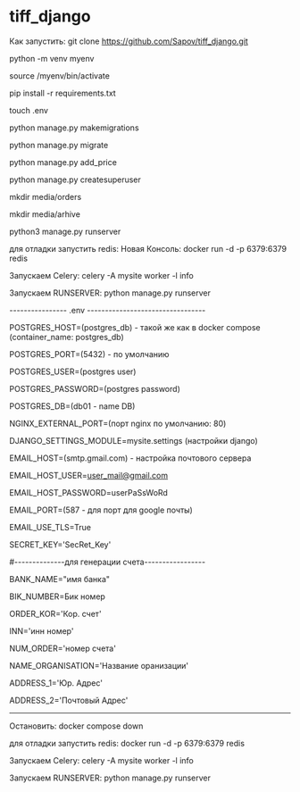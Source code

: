 # tiff_django


Как запустить: 
git clone https://github.com/Sapov/tiff_django.git

python -m venv myenv

source /myenv/bin/activate

pip install -r requirements.txt

touch .env

python manage.py makemigrations

python manage.py migrate

python manage.py add_price

python manage.py createsuperuser

mkdir media/orders

mkdir media/arhive

python3 manage.py runserver


для отладки запустить redis:
Новая Консоль:
docker run -d -p 6379:6379 redis

Запускаем Celery:
celery -A mysite worker -l info

Запускаем RUNSERVER:
python manage.py runserver
   
---------------- .env ---------------------------------

POSTGRES_HOST=(postgres_db) - такой же как в docker compose (container_name: postgres_db)

POSTGRES_PORT=(5432) - по умолчанию 

POSTGRES_USER=(postgres user) 

POSTGRES_PASSWORD=(postgres password)

POSTGRES_DB=(db01 - name DB)

NGINX_EXTERNAL_PORT=(порт nginx по умолчанию: 80) 

DJANGO_SETTINGS_MODULE=mysite.settings (настройки django)

EMAIL_HOST=(smtp.gmail.com) - настройка почтового сервера

EMAIL_HOST_USER=user_mail@gmail.com

EMAIL_HOST_PASSWORD=userPaSsWoRd 

EMAIL_PORT=(587 - для порт для google почты)

EMAIL_USE_TLS=True


SECRET_KEY='SecRet_Key' 

#--------------для генерации счета-----------------

BANK_NAME="имя банка" 

BIK_NUMBER=Бик номер 

ORDER_KOR='Кор. счет'

INN='инн номер'

NUM_ORDER='номер счета'

NAME_ORGANISATION='Название оранизации'

ADDRESS_1='Юр. Адрес'

ADDRESS_2='Почтовый Адрес'

_____________________________________________________


Остановить: docker compose down

для отладки запустить redis:
docker run -d -p 6379:6379 redis

Запускаем Celery:
celery -A mysite worker -l info

Запускаем RUNSERVER:
python manage.py runserver
